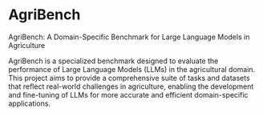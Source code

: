 # AgriBench
AgriBench: A Domain-Specific Benchmark for Large Language Models in Agriculture

AgriBench is a specialized benchmark designed to evaluate the performance of Large Language Models (LLMs) in the agricultural domain. This project aims to provide a comprehensive suite of tasks and datasets that reflect real-world challenges in agriculture, enabling the development and fine-tuning of LLMs for more accurate and efficient domain-specific applications.
